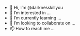 - 👋 Hi, I’m @darknesskillyou
- 👀 I’m interested in ...
- 🌱 I’m currently learning ...
- 💞️ I’m looking to collaborate on ...
- 📫 How to reach me ...

<!---
darknesskillyou/darknesskillyou is a ✨ special ✨ repository because its `README.md` (this file) appears on your GitHub profile.
You can click the Preview link to take a look at your changes.
--->
